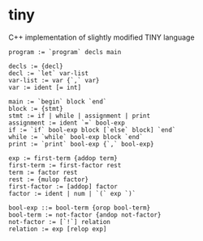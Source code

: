 # tiny
C++ implementation of slightly modified TINY language

    program := `program` decls main
    
    decls := {decl}
    decl := `let` var-list
    var-list := var {`,` var}
    var := ident [= int]
    
    main := `begin` block `end`
    block := {stmt}
    stmt := if | while | assignment | print
    assignment := ident `=` bool-exp
    if := `if` bool-exp block [`else` block] `end`
    while := `while` bool-exp block `end`
    print := `print` bool-exp {`,` bool-exp}
    
    exp := first-term {addop term}
    first-term := first-factor rest
    term := factor rest
    rest := {mulop factor}
    first-factor := [addop] factor
    factor := ident | num | `(` exp `)`
    
    bool-exp ::= bool-term {orop bool-term}
    bool-term := not-factor {andop not-factor}
    not-factor := [`!`] relation
    relation := exp [relop exp]
    
